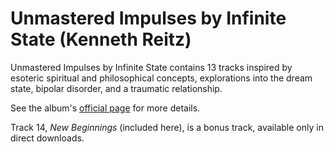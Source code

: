 # Unmastered Impulses by Infinite State (Kenneth Reitz)

Unmastered Impulses by Infinite State contains 13 tracks inspired by esoteric spiritual and philosophical concepts, explorations into the dream state, bipolar disorder, and a traumatic relationship.

See the album's [official page](http://www.kennethreitz.org/unmastered-impulses) for more details. 

Track 14, *New Beginnings* (included here), is a bonus track, available only in direct downloads.
